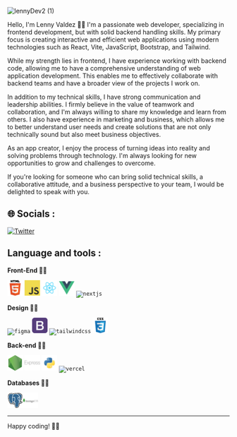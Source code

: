 ![lennyDev2 (1)](https://github.com/LennyDevX/LennyDevX/assets/71667982/505aad7e-4131-4697-91c3-7a6753e0db6f)

Hello, I'm Lenny Valdez 👋🏾
I'm a passionate web developer, specializing in frontend development, but with solid backend handling skills. My primary focus is creating interactive and efficient web applications using modern technologies such as React, Vite, JavaScript, Bootstrap, and Tailwind.

While my strength lies in frontend, I have experience working with backend code, allowing me to have a comprehensive understanding of web application development. This enables me to effectively collaborate with backend teams and have a broader view of the projects I work on.

In addition to my technical skills, I have strong communication and leadership abilities. I firmly believe in the value of teamwork and collaboration, and I'm always willing to share my knowledge and learn from others. I also have experience in marketing and business, which allows me to better understand user needs and create solutions that are not only technically sound but also meet business objectives.

As an app creator, I enjoy the process of turning ideas into reality and solving problems through technology. I'm always looking for new opportunities to grow and challenges to overcome.

If you're looking for someone who can bring solid technical skills, a collaborative attitude, and a business perspective to your team, I would be delighted to speak with you.

## 🌐 Socials :

[![Twitter](https://img.shields.io/badge/Twitter-%231DA1F2.svg?logo=Twitter&logoColor=white)](https://twitter.com/lennych_nft)




## Language and tools :

**Front-End 🐱‍👤**

<code><img height="35" alt="html" src="https://raw.githubusercontent.com/github/explore/80688e429a7d4ef2fca1e82350fe8e3517d3494d/topics/html/html.png"></code>
<code><img height="35" alt="javascript" src="https://raw.githubusercontent.com/github/explore/80688e429a7d4ef2fca1e82350fe8e3517d3494d/topics/javascript/javascript.png"></code>
<code><img height="35" alt="react" src="https://raw.githubusercontent.com/github/explore/80688e429a7d4ef2fca1e82350fe8e3517d3494d/topics/react/react.png"></code>
<code><img height="35" alt="vue" src="https://raw.githubusercontent.com/github/explore/80688e429a7d4ef2fca1e82350fe8e3517d3494d/topics/vue/vue.png"></code>
<code><img height="35" alt="nextjs" src="https://upload.wikimedia.org/wikipedia/commons/8/8e/Nextjs-logo.svg"></code>

**Design 🐱‍💻**

<code><img src="https://cdn.jsdelivr.net/gh/devicons/devicon/icons/figma/figma-original.svg" alt="figma" width="35" height="35"/></code>
<code><img height="35" alt="Bootstrap" src="https://raw.githubusercontent.com/github/explore/80688e429a7d4ef2fca1e82350fe8e3517d3494d/topics/bootstrap/bootstrap.png"></code>
<code><img height="35" alt="tailwindcss" src="https://refactoringui.nyc3.digitaloceanspaces.com/tailwind-logo.svg"></code>
<code><img height="35" alt="css" src="https://raw.githubusercontent.com/github/explore/80688e429a7d4ef2fca1e82350fe8e3517d3494d/topics/css/css.png"></code>


**Back-end 🐱‍👓**

<code><img height="35" alt="nodejs" src="https://raw.githubusercontent.com/github/explore/5c058a388828bb5fde0bcafd4bc867b5bb3f26f3/topics/nodejs/nodejs.png"></code>
<code><img height="35" alt="firebase" src="https://raw.githubusercontent.com/github/explore/80688e429a7d4ef2fca1e82350fe8e3517d3494d/topics/express/express.png"></code>
<code><img height="35" alt="python" src="https://raw.githubusercontent.com/github/explore/80688e429a7d4ef2fca1e82350fe8e3517d3494d/topics/python/python.png"></code>
<code><img height="35" alt="vercel" src="https://assets.vercel.com/image/upload/v1607554385/repositories/vercel/logo.png"></code>



**Databases 🐱‍🏍**

<code><img height="35" alt="postgresql" src="https://raw.githubusercontent.com/devicons/devicon/master/icons/postgresql/postgresql-original.svg"></code><code><img height="35" alt="mongodb" src="https://raw.githubusercontent.com/github/explore/80688e429a7d4ef2fca1e82350fe8e3517d3494d/topics/mongodb/mongodb.png"></code>

---

Happy coding! 🚀✨

